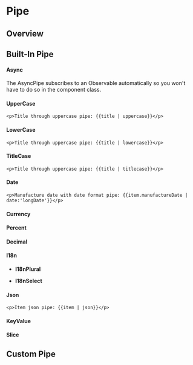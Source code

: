 # Pipe

## Overview

## Built-In Pipe
#### Async
The AsyncPipe subscribes to an Observable automatically so you won't have to do so in the component class.  

#### UpperCase
```
<p>Title through uppercase pipe: {{title | uppercase}}</p>
```

#### LowerCase
```
<p>Title through uppercase pipe: {{title | lowercase}}</p>
```

#### TitleCase
```
<p>Title through uppercase pipe: {{title | titlecase}}</p>
```

#### Date
```
<p>Manufacture date with date format pipe: {{item.manufactureDate | date:'longDate'}}</p>
```

#### Currency

#### Percent

#### Decimal

#### I18n

* **I18nPlural**  

* **I18nSelect**  

#### Json
```
<p>Item json pipe: {{item | json}}</p>
```

#### KeyValue

#### Slice

## Custom Pipe